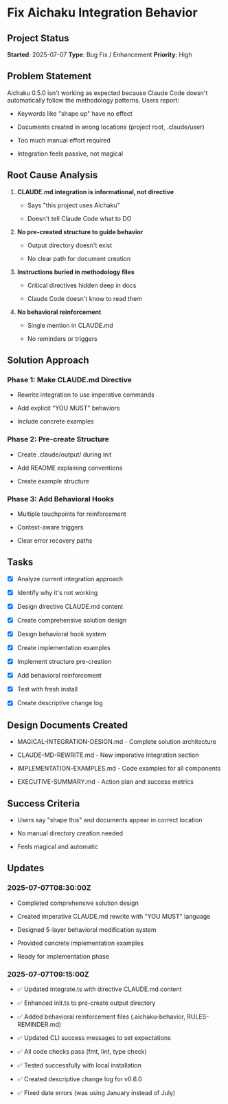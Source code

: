 # Fix Aichaku Integration Behavior

## Project Status

**Started**: 2025-07-07 **Type**: Bug Fix / Enhancement **Priority**: High

## Problem Statement

Aichaku 0.5.0 isn't working as expected because Claude Code doesn't
automatically follow the methodology patterns. Users report:

- Keywords like "shape up" have no effect

- Documents created in wrong locations (project root, .claude/user)

- Too much manual effort required

- Integration feels passive, not magical

## Root Cause Analysis

1. **CLAUDE.md integration is informational, not directive**

   - Says "this project uses Aichaku"

   - Doesn't tell Claude Code what to DO

2. **No pre-created structure to guide behavior**

   - Output directory doesn't exist

   - No clear path for document creation

3. **Instructions buried in methodology files**

   - Critical directives hidden deep in docs

   - Claude Code doesn't know to read them

4. **No behavioral reinforcement**

   - Single mention in CLAUDE.md

   - No reminders or triggers

## Solution Approach

### Phase 1: Make CLAUDE.md Directive

- Rewrite integration to use imperative commands

- Add explicit "YOU MUST" behaviors

- Include concrete examples

### Phase 2: Pre-create Structure

- Create .claude/output/ during init

- Add README explaining conventions

- Create example structure

### Phase 3: Add Behavioral Hooks

- Multiple touchpoints for reinforcement

- Context-aware triggers

- Clear error recovery paths

## Tasks

- [x] Analyze current integration approach

- [x] Identify why it's not working

- [x] Design directive CLAUDE.md content

- [x] Create comprehensive solution design

- [x] Design behavioral hook system

- [x] Create implementation examples

- [x] Implement structure pre-creation

- [x] Add behavioral reinforcement

- [x] Test with fresh install

- [x] Create descriptive change log

## Design Documents Created

- MAGICAL-INTEGRATION-DESIGN.md - Complete solution architecture

- CLAUDE-MD-REWRITE.md - New imperative integration section

- IMPLEMENTATION-EXAMPLES.md - Code examples for all components

- EXECUTIVE-SUMMARY.md - Action plan and success metrics

## Success Criteria

- Users say "shape this" and documents appear in correct location

- No manual directory creation needed

- Feels magical and automatic

## Updates

### 2025-07-07T08:30:00Z

- Completed comprehensive solution design

- Created imperative CLAUDE.md rewrite with "YOU MUST" language

- Designed 5-layer behavioral modification system

- Provided concrete implementation examples

- Ready for implementation phase

### 2025-07-07T09:15:00Z

- ✅ Updated integrate.ts with directive CLAUDE.md content

- ✅ Enhanced init.ts to pre-create output directory

- ✅ Added behavioral reinforcement files (.aichaku-behavior, RULES-REMINDER.md)

- ✅ Updated CLI success messages to set expectations

- ✅ All code checks pass (fmt, lint, type check)

- ✅ Tested successfully with local installation

- ✅ Created descriptive change log for v0.6.0

- ✅ Fixed date errors (was using January instead of July)
